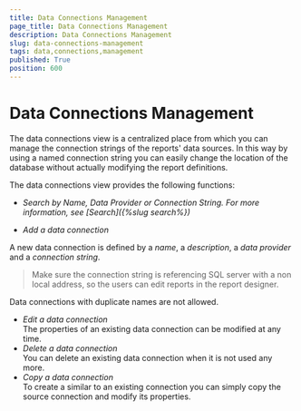 ```yaml
---
title: Data Connections Management
page_title: Data Connections Management
description: Data Connections Management
slug: data-connections-management
tags: data,connections,management
published: True
position: 600
---
```


# Data Connections Management



The data connections view is a centralized place from which you can manage the connection strings of the reports' data sources. In this way by using a named connection string you can easily change the location of the database without actually modifying the report definitions.

The data connections view provides the following functions:

  - _Search by Name, Data Provider or Connection String. For more information, see [Search]({%slug search%})_

  - _Add a data connection_

A new data connection is defined by a _name_, a _description_, a _data provider_ and a _connection string_.
>Make sure the connection string is referencing SQL server with a non local address, so the users can edit reports in the report designer.

Data connections with duplicate names are not allowed.

  - _Edit a data connection_  
The properties of an existing data connection can be modified at any time.
  - _Delete a data connection_  
You can delete an existing data connection when it is not used any more.
  - _Copy a data connection_  
To create a similar to an existing connection you can simply copy the source connection and modify its properties.
